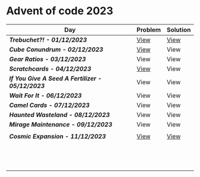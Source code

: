# Advent of code 2023


| Day  | Problem | Solution |
| ------------- | ------------- | ------------- |
| ***Trebuchet?! - 01/12/2023***  | [View](https://github.com/NadyaRadeva/Advent-of-code-2023/blob/main/Day%201%20-%20Trebuchet/Problem) | [View](https://github.com/NadyaRadeva/Advent-of-code-2023/blob/main/Day%201%20-%20Trebuchet/Source.cpp) |
| ***Cube Conundrum - 02/12/2023***  | [View](https://github.com/NadyaRadeva/Advent-of-code-2023/blob/main/Day%202%20-%20Cube%20Conundrum/Problem) | View |
|***Gear Ratios - 03/12/2023*** | View | View |
| ***Scratchcards - 04/12/2023*** | [View](https://github.com/NadyaRadeva/Advent-of-code-2023/blob/main/Day%204%20-%20Scratchcards/Problem) | View |
| ***If You Give A Seed A Fertilizer - 05/12/2023***  | View | View  |
| ***Wait For It - 06/12/2023***  |  View | View |
| ***Camel Cards - 07/12/2023***  | View | View |
| ***Haunted Wasteland - 08/12/2023***  | View | View |
| ***Mirage Maintenance - 09/12/2023***  | View | View |
| | | |
| ***Cosmic Expansion - 11/12/2023***| [View](https://github.com/NadyaRadeva/Advent-of-code-2023/blob/main/Day%2011%20-%20Cosmic%20Expansion/Problem) | [View](https://github.com/NadyaRadeva/Advent-of-code-2023/blob/main/Day%2011%20-%20Cosmic%20Expansion/Source.cpp) |
| | | |
| | | |
| | | |
| | | |
| | | |
| | | |
| | | |
| | | |
| | | |
| | | |
| | | |
| | | |
| | | |
